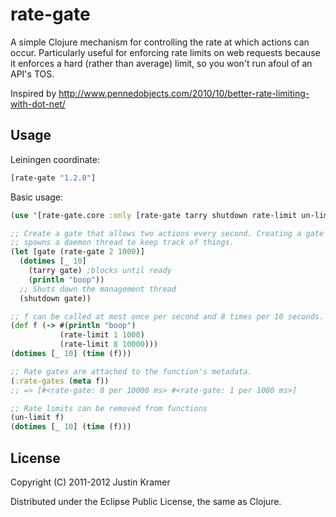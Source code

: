 # rate-gate

A simple Clojure mechanism for controlling the rate at which actions can occur. Particularly useful for enforcing rate limits on web requests because it enforces a hard (rather than average) limit, so you won't run afoul of an API's TOS.

Inspired by http://www.pennedobjects.com/2010/10/better-rate-limiting-with-dot-net/

## Usage

Leiningen coordinate:

```clj
[rate-gate "1.2.0"]
```

Basic usage:

```clj
(use '[rate-gate.core :only [rate-gate tarry shutdown rate-limit un-limit]])

;; Create a gate that allows two actions every second. Creating a gate
;; spawns a daemon thread to keep track of things.
(let [gate (rate-gate 2 1000)]
  (dotimes [_ 10]
    (tarry gate) ;blocks until ready
    (println "boop"))
  ;; Shuts down the management thread
  (shutdown gate))

;; f can be called at most once per second and 8 times per 10 seconds.
(def f (-> #(println "boop")
           (rate-limit 1 1000)
           (rate-limit 8 10000)))
(dotimes [_ 10] (time (f)))

;; Rate gates are attached to the function's metadata.
(:rate-gates (meta f))
;; => [#<rate-gate: 8 per 10000 ms> #<rate-gate: 1 per 1000 ms>]    

;; Rate limits can be removed from functions
(un-limit f)
(dotimes [_ 10] (time (f)))
```

## License

Copyright (C) 2011-2012 Justin Kramer

Distributed under the Eclipse Public License, the same as Clojure.
